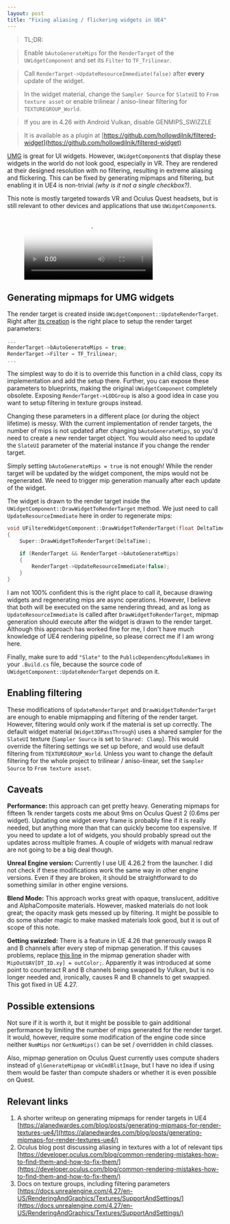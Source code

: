 ```yaml
---
layout: post
title: "Fixing aliasing / flickering widgets in UE4"
---
```

> TL;DR:

> Enable `bAutoGenerateMips` for the `RenderTarget` of the `UWidgetComponent` and set its `Filter` to `TF_Trilinear`.

> Call `RenderTarget->UpdateResourceImmediate(false)` after **every** update of the widget.

> In the widget material, change the `Sampler Source` for `SlateUI` to `From texture asset` or enable trilinear / aniso-linear filtering for `TEXTUREGROUP_World`.

> If you are in 4.26 with Android Vulkan, disable GENMIPS_SWIZZLE

> It is available as a plugin at [https://github.com/hollowdilnik/filtered-widget](https://github.com/hollowdilnik/filtered-widget)

[UMG](https://docs.unrealengine.com/4.27/en-US/InteractiveExperiences/UMG/) is great for UI widgets.
However, `UWidgetComponent`&#x200B;s that display these widgets in the world do not look good, especially in VR.
They are rendered at their designed resolution with no filtering, resulting in extreme aliasing and flickering.
This can be fixed by generating mipmaps and filtering, but enabling it in UE4 is non-trivial *(why is it not a single checkbox?)*.

This note is mostly targeted towards VR and Oculus Quest headsets, but is still relevant to other devices and applications that use `UWidgetComponent`&#x200B;s.

<figure class="video_container">
  <video controls="true" allowfullscreen="true" poster="/assets/img/mipmaps.jpg">
    <source src="/assets/video/mipmaps.webm" type="video/webm">
  </video>
</figure>

<!-- TODO: GIF THAT SHOWS BEFORE VS AFTER -->

## Generating mipmaps for UMG widgets
The render target is created inside `UWidgetComponent::UpdateRenderTarget`.
Right after [its creation](https://github.com/EpicGames/UnrealEngine/blob/4.26/Engine/Source/Runtime/UMG/Private/Components/WidgetComponent.cpp#L1696) is the right place to setup the render target parameters:

```cpp
...
RenderTarget->bAutoGenerateMips = true;
RenderTarget->Filter = TF_Trilinear;
...
```

The simplest way to do it is to override this function in a child class, copy its implementation and add the setup there.
Further, you can expose these parameters to blueprints, making the original `UWidgetComponent` completely obsolete.
Exposing `RenderTarget->LODGroup` is also a good idea in case you want to setup filtering in texture groups instead.

Changing these parameters in a different place (or during the object lifetime) is messy.
With the current implementation of render targets, the number of mips is not updated after changing `bAutoGenerateMips`, so you'd need to create a new render target object.
You would also need to update the `SlateUI` parameter of the material instance if you change the render target.

Simply setting `bAutoGenerateMips = true` is not enough!
While the render target will be updated by the widget component, the mips would not be regenerated.
We need to trigger mip generation manually after each update of the widget.

The widget is drawn to the render target inside the `UWidgetComponent::DrawWidgetToRenderTarget` method.
We just need to call `UpdateResourceImmediate` here in order to regenerate mips:

```cpp
void UFilteredWidgetComponent::DrawWidgetToRenderTarget(float DeltaTime)
{
	Super::DrawWidgetToRenderTarget(DeltaTime);
	
	if (RenderTarget && RenderTarget->bAutoGenerateMips)
	{
		RenderTarget->UpdateResourceImmediate(false);
	}
}
```

I am not 100% confident this is the right place to call it, because drawing widgets and regenerating mips are async operations.
However, I believe that both will be executed on the same rendering thread, and as long as `UpdateResourceImmediate` is called after `DrawWidgetToRenderTarget`, mipmap generation should execute after the widget is drawn to the render target.
Although this approach has worked fine for me, I don't have much knowledge of UE4 rendering pipeline, so please correct me if I am wrong here.

Finally, make sure to add `"Slate"` to the `PublicDependencyModuleNames` in your `.Build.cs` file, because the source code of `UWidgetComponent::UpdateRenderTarget` depends on it.

## Enabling filtering
These modifications of `UpdateRenderTarget` and `DrawWidgetToRenderTarget` are enough to enable mipmapping and filtering of the render target.
However, filtering would only work if the material is set up correctly.
The default widget material (&#x200B;`Widget3DPassThrough`&#x200B;) uses a shared sampler for the `SlateUI` texture (&#x200B;`Sampler Source` is set to `Shared: Clamp`&#x200B;).
This would override the filtering settings we set up before, and would use default filtering from `TEXTUREGROUP_World`.
Unless you want to change the default filtering for the whole project to trilinear / aniso-linear, set the `Sampler Source` to `From texture asset`.

## Caveats
**Performance:** this approach can get pretty heavy.
Generating mipmaps for fifteen 1k render targets costs me about 9ms on Oculus Quest 2 (0.6ms per widget).
Updating one widget every frame is probably fine if it is really needed, but anything more than that can quickly become too expensive.
If you need to update a lot of widgets, you should probably spread out the updates across multiple frames.
A couple of widgets with manual redraw are not going to be a big deal though.

**Unreal Engine version:** Currently I use UE 4.26.2 from the launcher.
I did not check if these modifications work the same way in other engine versions.
Even if they are broken, it should be straightforward to do something similar in other engine versions.

**Blend Mode:** This approach works great with opaque, translucent, additive and AlphaComposite materials.
However, masked materials do not look great; the opacity mask gets messed up by filtering.
It might be possible to do some shader magic to make masked materials look good, but it is out of scope of this note.

**Getting swizzled:** There is a feature in UE 4.26 that generously swaps R and B channels after every step of mipmap generation.
If this causes problems, replace [this line](https://github.com/EpicGames/UnrealEngine/blob/a47b87395132f0454c285dc6ec488dece4d45c9c/Engine/Shaders/Private/ComputeGenerateMips.usf#L36) in the mipmap generation shader with `MipOutUAV[DT_ID.xy] = outColor;`.
Apparently it was introduced at some point to counteract R and B channels being swapped by Vulkan, but is no longer needed and, ironically, causes R and B channels to get swapped.
This got fixed in UE 4.27.

## Possible extensions
Not sure if it is worth it, but it might be possible to gain additional performance by limiting the number of mips generated for the render target.
It would, however, require some modification of the engine code since neither `NumMips` nor `GetNumMips()` can be set / overridden in child classes.

Also, mipmap generation on Oculus Quest currently uses compute shaders instead of `glGenerateMipmap` or `vkCmdBlitImage`, but I have no idea if using them would be faster than compute shaders or whether it is even possible on Quest.

## Relevant links
1. A shorter writeup on generating mipmaps for render targets in UE4 [https://alanedwardes.com/blog/posts/generating-mipmaps-for-render-textures-ue4/](https://alanedwardes.com/blog/posts/generating-mipmaps-for-render-textures-ue4/)
1. Oculus blog post discussing aliasing in textures with a lot of relevant tips [https://developer.oculus.com/blog/common-rendering-mistakes-how-to-find-them-and-how-to-fix-them/](https://developer.oculus.com/blog/common-rendering-mistakes-how-to-find-them-and-how-to-fix-them/)
1. Docs on texture groups, including filtering parameters [https://docs.unrealengine.com/4.27/en-US/RenderingAndGraphics/Textures/SupportAndSettings/](https://docs.unrealengine.com/4.27/en-US/RenderingAndGraphics/Textures/SupportAndSettings/)